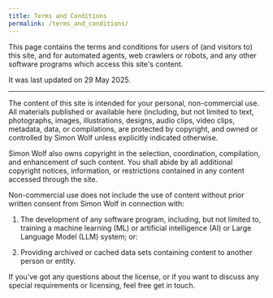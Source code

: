 ```yaml
---
title: Terms and Conditions
permalink: /terms_and_conditions/
---
```


This page contains the terms and conditions for users of (and visitors to) this site, and for automated agents, web crawlers or robots, and any other software programs which access this site's content.

It was last updated on 29 May 2025.

---

The content of this site is intended for your personal, non-commercial use. All materials published or available here (including, but not limited to text, photographs, images, illustrations, designs, audio clips, video clips, metadata, data, or compilations, are protected by copyright, and owned or controlled by Simon Wolf unless explicitly indicated otherwise.

Simon Wolf also owns copyright in the selection, coordination, compilation, and enhancement of such content. You shall abide by all additional copyright notices, information, or restrictions contained in any content accessed through the site.

Non-commercial use does not include the use of content without prior written consent from Simon Wolf in connection with:

1. The development of any software program, including, but not limited to, training a machine learning (ML) or artificial intelligence (AI) or Large Language Model (LLM) system; or:

2. Providing archived or cached data sets containing content to another person or entity.

If you’ve got any questions about the license, or if you want to discuss any special requirements or licensing, feel free get in touch.
